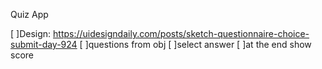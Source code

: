 Quiz App

[ ]Design: https://uidesigndaily.com/posts/sketch-questionnaire-choice-submit-day-924
[ ]questions from obj
[ ]select answer
[ ]at the end show score


